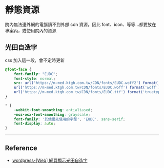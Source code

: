 # 靜態資源
院內無法連外網的電腦讀不到外部 cdn 資源，因此 font、icon、等等...都要放在專案內，或使用院內的資源
## 光田自造字
css 加入這一段，會不定時更新
```css
@font-face {
	font-family: "EUDC";
	font-style: normal;
	src: url('https://m-med.ktgh.com.tw/CDN/fonts/EUDC.woff2') format('woff2'),
	url('https://m-med.ktgh.com.tw/CDN/fonts/EUDC.woff') format('woff'),
	url('https://m-med.ktgh.com.tw/CDN/fonts/EUDC.ttf') format('truetype');
}

* {
	-webkit-font-smoothing: antialiased;
	-moz-osx-font-smoothing: grayscale;
	font-family: '其他優先使用的字型', 'EUDC', sans-serif;
	font-display: auto;
}
```

---
## Reference
- [wordpress-[Web] 網頁顯示光田自造字](https://wordpress.ktgh.com.tw/archives/1301)